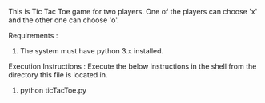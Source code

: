 This is Tic Tac Toe game for two players. One of the players can choose 'x' and the other one can choose 'o'.


Requirements :

1. The system must have python 3.x installed.

Execution Instructions :
Execute the below instructions in the shell from the directory this file is located in.

1. python ticTacToe.py
